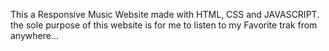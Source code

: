 This a Responsive Music Website made with HTML, CSS and JAVASCRIPT. the sole purpose of this website is for me to listen to my Favorite trak from anywhere...
